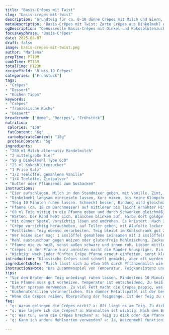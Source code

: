 ```yaml
---
title: "Basis-Crêpes mit Twist"
slug: "basis-crepes-mit-twist"
description: "Grundteig für ca. 8-10 dünne Crêpes mit Milch und Eiern, nun mit Dinkelmehl und Kokosblütenzucker. Butter zum Ausbacken, Vanille und Zimt geben eine warme Note. Teig sollte nicht zu dick sein, damit Crêpes zart werden. Wichtig: Pfanne vorheizen, Butter nur hauchdünn. Wenden, wenn Rand sich gelöst hat und bläuliche Bläschen treten. Erst nach kurzem Nachbraten rausnehmen. Crêpes warmhalten und vor dem Servieren kurz dämpfen, sonst werden sie trocken."
metaDescription: "Basis-Crêpes mit Twist: Zarte Crêpes aus Dinkelmehl und Kokosblütenzucker. Mit Vanille und Zimt für warmen Genuss."
ogDescription: "Genussvolle Basis-Crêpes mit Dinkel und Kokosblütenzucker. Zart und lecker, perfekt für den Nachmittag mit einem Hauch von Zimt."
focusKeyphrase: "Basis-Crêpes"
date: 2025-08-07
draft: false
image: basis-crepes-mit-twist.png
author: "Marlena"
prepTime: PT10M
cookTime: PT13M
totalTime: PT23M
recipeYield: "8 bis 10 Crêpes"
categories: ["Frühstück"]
tags:
- "Crêpes"
- "Dessert"
- "Küchen Tipps"
keywords:
- "Crêpes"
- "französische Küche"
- "Dessert"
breadcrumb: ["Home", "Recipes", "Frühstück"]
nutrition: 
 calories: "150"
 fatContent: "6g"
 carbohydrateContent: "18g"
 proteinContent: "5g"
ingredients:
- "280 ml Milch alternativ Mandelmilch"
- "2 mittelgroße Eier"
- "90 g Dinkelmehl Type 630"
- "25 ml Kokosblütenzucker"
- "1 Prise Salz"
- "1/2 Teelöffel gemahlene Vanille"
- "1/4 Teelöffel Zimtpulver"
- "Butter oder Pflanzenöl zum Ausbacken"
instructions:
- "Eier aufschlagen, Milch in den Standmixer geben, mit Vanille, Zimt, Zucker und Salz vermischen."
- "Dinkelmehl langsam einrieseln lassen, kurz mixen, bis keine Klümpchen mehr sichtbar. Konsistenz soll flüssiger sein als Pfannkuchen, am besten löffelweise runterlaufen."
- "Teig 10 Minuten ruhen lassen. Schmeckt besser, Bindung wird gleichmäßiger."
- "Pfanne (ca. 18 cm Durchmesser) auf mittlerer bis leicht erhöhter Hitze warm werden lassen. Mit Butter sehr sparsam dünn ausstreichen, dabei mit Pinsel oder Küchenpapier überschüssiges Fett abnehmen. Zu viel Butter? Crêpes werden nicht knusprig sondern matschig."
- "60 ml Teig mittig in die Pfanne geben und durch Schwenken gleichmäßig verteilen. Schnell arbeiten, bevor Teig stockt."
- "Warten. Der Rand hebt sich, Bläschen blinken auf, Farbe dort goldgelb, restliche Oberfläche matt-weiß, das ist der perfekte Moment zum Wenden. Ungefähr nach 1-1 1/2 Minuten; Fingerregel: Ein leichter Druck an Rand zeigt Elastizität."
- "Mit dünner Spatel vorsichtig lösen und umdrehen. Es knistert. Nach 20-25 Sekunden ist die zweite Seite genug gebräunt, darf leicht hellbraun sein, sonst wird trocken."
- "Crêpe vorsichtig herausheben, auf Teller geben, mit Alufolie locker abdecken oder auf Teller stapeln und mit einem sauberen Küchentuch abdecken. Warmhalten wichtig, trockene Crêpes ohne Abdeckung zerreißen leicht."
- "Restlichen Teig ebenso verarbeiten. Teig bleibt im Kühlschrank gut 24-48 Stunden, notfalls vor Gebrauch nochmal mit Milch glatt rühren."
- "Wer keine Eier mag: 1 Esslöffel gemahlene Leinsamen mit 3 Esslöffeln Wasser quellen lassen als Ei-Ersatz. Gleicher Rhythmus."
- "Mehl austauschbar gegen Weizen oder glutenfreie Mehlmischung, Zucker gegen Honig oder Agavendicksaft."
- "Pfanne nie zu heiß, sonst außen schwarz und innen roh. Lieber mittlere Hitze, Geduld. Kein Holzlöffel zum Wenden, Metall-Wender mit dünner Kante ist besser. Sonst zerreißt der Spinat."
- "Crêpes in der Pfanne kurz anrösten macht die Ränder knuspriger. Ein Teelöffel Butter pro Crêpe wirkt Wunder."
- "Wichtig: Nach jeder fünften Crêpe Pfanne erneut einfetten, sonst klebt der Teig fest."
introduction: "Klassische Crêpes sind schnell gemacht, aber oft werden sie zu dick, trocken oder fleckig. Die richtige Konsistenz des Teigs und die Kontrolle der Hitze in der Pfanne entscheiden, ob am Ende zarte, dünne Crêpes auf dem Teller liegen. Ich habe verschiedene Mehlsorten und Zuckerarten ausprobiert, Dinkelmehl mit Kokosblütenzucker bewährt sich geschmacklich und in der Textur. Die Pfanne muss richtig heiß sein, aber nicht rauchen - dabei helfen die kleinen Bläschen und der sich lösendende Rand als Anzeichen. Wenden ist eine knifflige Sache – zu früh, reißen sie, zu spät, werden sie trocken. Die zweite Seite braucht weniger Zeit, maximal 25 Sekunden. Butter nur sehr sparsam und regelmäßig erneuern, sonst wird das Ergebnis pappig. Nach dem Backen immer warmhalten, sonst bricht die Wärme sofort die Zartheit. Geduld mitbringen, probieren, dann gelingt es oft schon beim zweiten Mal besser."
ingredientsNote: "Milch lässt sich zu etwa 50% durch Pflanzenmilch wie Mandeln oder Hafer ersetzen, gibt einen anderen Charakter, aber die Bindung bleibt erhalten. Dinkelmehl mildert den Geschmack und unterstützt die Konsistenz. Kokosblütenzucker oder Rohrohrzucker geben ein feines karamelliges Aroma; Agavendicksaft oder Honig neu testen, je nachdem wie flüssig der Teig wird, dann Milch nachjustieren. Vanille und Zimt sind keine Musts, geben aber eine raffinierte Tiefe, die ich mit niedriger Dosierung empfehle – sonst überlagert es den neutralen Teig. Butter zum Ausbacken sparsam nehmen, andernfalls saugen Crêpes Fett und verlieren ihre zarte Konsistenz. Ich schwenke die Pfanne gerne ein Mal vor jeder neuen Crêpe, um alle Reste von angebackenem Teig zu entfernen, sonst braune Punkte auf dem Crêpe. Eier kann man durch Leinsamenersatz ersetzen, dann aber länger quellen lassen. Frische Zutaten immer Raumtemperatur – sonst zieht der Teig sich zusammen und wird zäh."
instructionsNote: "Das Zusammenspiel von Temperatur, Teigkonsistenz und Timing ist entscheidend. Der Teig darf nicht klumpig sein – komplette Klümpchen ruinieren die zarte Crêpetextur. Die Wartezeit vor dem Braten ist eine der Zutaten für Lockerheit, lässt das Mehl quellen. Pfanne heiß, aber nicht rauchend – ein Fingertest zeigt die Hitze an: wenn leicht warm, aber nicht verbrennend, klappt es am besten. Den Teig gleichmäßig verteilen, sonst gibt es zu dicke Stellen. Die charakteristischen Bläschen auf der Oberfläche sind das wichtigste visuelle Signal zum Wenden, nicht die Zeit. Das Umschlagen mit Spatel erfordert Ruhe und Übung, um Risse zu vermeiden. Nach dem Wenden die zweite Seite nur kurz, das reicht völlig. Crêpes direkt nach dem Braten auf einem Stapel locker mit Alufolie abdecken, damit sie im eigenen Dampf nicht austrocknen. Durch Erfahrung habe ich gelernt: Weniger ist mehr beim Einfetten und beim Wenden – überladene Pfanne = klebrige Matsch-Crêpes. Wenn Crêpes reißen, entweder Teig zu dick oder zu heiß geschwenkt. Temperatur regelmäßig anpassen, kleine Fehler merkt man direkt."
tips:
- "Vor dem Braten den Teig unbedingt ruhen lassen. Mindestens 10 Minuten. Gewährleistet gleichmäßige Bindung. Achte auf die Konsistenz – sie sollte flüssiger sein als bei Pfannkuchen. Klumpen ruinieren die Crêpes-Textur. Mixen bis keine Klümpchen sichtbar sind. Ist der Teig zu dick? Milch nachjustieren. Du kannst auch Pflanzenmilch verwenden. Mandelmilch bringt eine andere Note mit."
- "Die Pfanne muss gut vorheizen. Temperatur ist entscheidend. Zu heiß, Crêpes außen verbrannt, innen roh. Zu kühl, sie bleiben klebrig. Ein einfacher Fingertest hilft. Wenn die Pfanne leicht warm ist, aber nicht raucht, passt es. Du musst schnell arbeiten. Teig schnell in die Pfanne geben, sonst stockt er zu früh. Schwenkens mit der Pfanne ist wichtig für gleichmäßige Verteilung."
- "Butter sparsam verwenden. Zu viel Fett macht die Crêpes pappig, was niemand will. Ich nutze oft einen Pinsel, um das Fett gleichmäßig zu verteilen. Vergiss nicht, nach jeder fünften Crêpe die Pfanne erneut einzufetten. Das verhindert ein Festkleben. Alternativ kannst du Pflanzenöl verwenden, aber achte darauf, dass es eine neutrale Sorte ist."
- "Küchenutensilien verinnerlichen. Ein dünner Metallspatel ist der beste Freund beim Wenden. Holzlöffel zerreißen den Teig eher. Achte auf die Bläschen am Rand. Sie sind ein klares Signal, dass die Crêpe bereit ist zum Wenden. Die zweite Seite braucht weniger Zeit – 20 bis 25 Sekunden genügen. Geduld ist hier der Schlüssel."
- "Wenn die Crêpes reißen, Überprüfung der Teigmenge. Ist der Teig zu dick? Oder brät man sie zu heiß? Beide Optionen sind häufige Fehler. Solltest du keine Eier mögen, nutze Leinsamen – ein Esslöffel mit Wasser quellen lassen. Teste auch Dinkelmehl und glutenfreie Mischungen. Achte auf die Bindung und das Aroma, etwas experimentieren schadet nicht."
faq:
- "q: Warum gelingen die Crêpes nicht? a: Oft liegt es am Teig. Zu dick oder zu flüssig wird er. Die Temperatur der Pfanne kann auch Fehler verursachen. Warten bis die Bläschen sichtbar sind, perfekt zum Wenden."
- "q: Wie lagere ich die Crêpes? a: Warmhalten ist wichtig. Nach dem Braten mit Alufolie abdecken. So bleibt die Feuchtigkeit drin. Wenn du Reste hast, Kühlschrank ist okay. Am nächsten Tag kurz aufwärmen."
- "q: Was tun, wenn die Crêpes brechen? a: Teig zu dick oder die Pfanne zu heiß. Alternative: einfach den Rest des Teigs anpassen. Immer die Temperatur im Auge behalten. Langsame Steigerung bringt oft mehr Erfolg."
- "q: Kann ich andere Mehlsorten verwenden? a: Ja, Weizenmehl funktioniert gut. Übergang zu glutenfreien immer beachten. Bindung kann sich verändern. Also Milchmenge anpassen. Ein kleines Experiment ist nie verkehrt."

---
```

